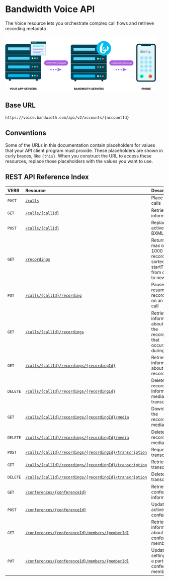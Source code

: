 # Bandwidth Voice API

The Voice resource lets you orchestrate complex call flows and retrieve recording metadata

<img src="../../images/create_call.png" style="max-width:95%">

## Base URL
`https://voice.bandwidth.com/api/v2/accounts/{accountId}`

## Conventions
Some of the URLs in this documentation contain placeholders for values that your API client program must provide. These placeholders are shown in curly braces, like `{this}`. When you construct the URL to access these resources, replace those placeholders with the values you want to use.

## REST API Reference Index

| VERB                               | Resource                                                                                                                      | Description                                                                  |
|:-----------------------------------|:------------------------------------------------------------------------------------------------------------------------------|:-----------------------------------------------------------------------------|
| <code class="post">POST</code>     | [`/calls`](calls/postCalls.md)                                                                                                | Place phone calls                                                            |
| <code class="get">GET</code>       | [`/calls/{callId}`](calls/getCallsCallId.md)                                                                                  | Retrieve call information                                                    |
| <code class="post">POST</code>     | [`/calls/{callId}`](calls/postCallsCallId.md)                                                                                 | Replace an active call's BXML                                                |
| <code class="get">GET</code>       | [`/recordings`](recordings/getRecordings.md)                                                                                  | Returns a max of 1000 recordings, sorted by startTime from oldest to newest  |
| <code class="put">PUT</code>       | [`/calls/{callId}/recording`](recordings/putCallsCallIdRecording.md)                                                          | Pause or resume a recording on an active call                                |
| <code class="get">GET</code>       | [`/calls/{callId}/recordings`](recordings/getCallsCallIdRecordings.md)                                                        | Retrieve information about all of the recordings that occurred during a call |
| <code class="get">GET</code>       | [`/calls/{callId}/recordings/{recordingId}`](recordings/getCallsCallIdRecordingsRecordingId.md)                               | Retrieve information about a recording                                       |
| <code class="delete">DELETE</code> | [`/calls/{callId}/recordings/{recordingId}`](recordings/deleteCallsCallIdRecordingsRecordingId.md)                            | Delete the recording information, media and transcription                    |
| <code class="get">GET</code>       | [`/calls/{callId}/recordings/{recordingId}/media`](recordings/getCallsCallIdRecordingsRecordingIdMedia.md)                    | Download the recording media                                                 |
| <code class="delete">DELETE</code> | [`/calls/{callId}/recordings/{recordingId}/media`](recordings/deleteCallsCallIdRecordingsRecordingIdMedia.md)                 | Delete the recording media                                                   |
| <code class="post">POST</code>     | [`/calls/{callId}/recordings/{recordingId}/transcription`](recordings/postCallsCallIdRecordingsRecordingIdTranscription.md)   | Request a transcription                                                      |
| <code class="get">GET</code>       | [`/calls/{callId}/recordings/{recordingId}/transcription`](recordings/getCallsCallIdRecordingsRecordingIdTranscription.md)    | Retrieve the transcription                                                   |
| <code class="delete">DELETE</code> | [`/calls/{callId}/recordings/{recordingId}/transcription`](recordings/deleteCallsCallIdRecordingsRecordingIdTranscription.md) | Delete the transcription                                                     |
| <code class="get">GET</code>       | [`/conferences/{conferenceId}`](conferences/getConferencesConferenceId.md)                                                    | Retrieve conference information                                              |
| <code class="post">POST</code>     | [`/conferences/{conferenceId}`](conferences/postConferencesConferenceId.md)                                                   | Update an active conference                                                  |
| <code class="get">GET</code>       | [`/conferences/{conferenceId}/members/{memberId}`](conferences/getConferenceMember.md)                                        | Retrieve information about a conference member                               |
| <code class="put">PUT</code>       | [`/conferences/{conferenceId}/members/{memberId}`](conferences/putConferencesConferenceIdMembersMemberId.md.md)               | Updates settings for a particular conference member                          |
